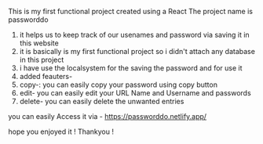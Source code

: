 This is my first functional project created using a React
The project name is passworddo 
1) it helps us to keep track of our usenames and password via saving it in this website 
2) it is  basically is my first functional project so i didn't attach any database in this project 
3) i have use the localsystem for the saving the password and for use it 
4) added feauters-
  1) copy-: you can easily copy your password using  copy button 
  2) edit- you can easily edit your URL Name and Username and passwords 
  3) delete- you can easily delete the unwanted entries 

you can easily Access it via - https://passworddo.netlify.app/


hope you enjoyed it !
Thankyou !

